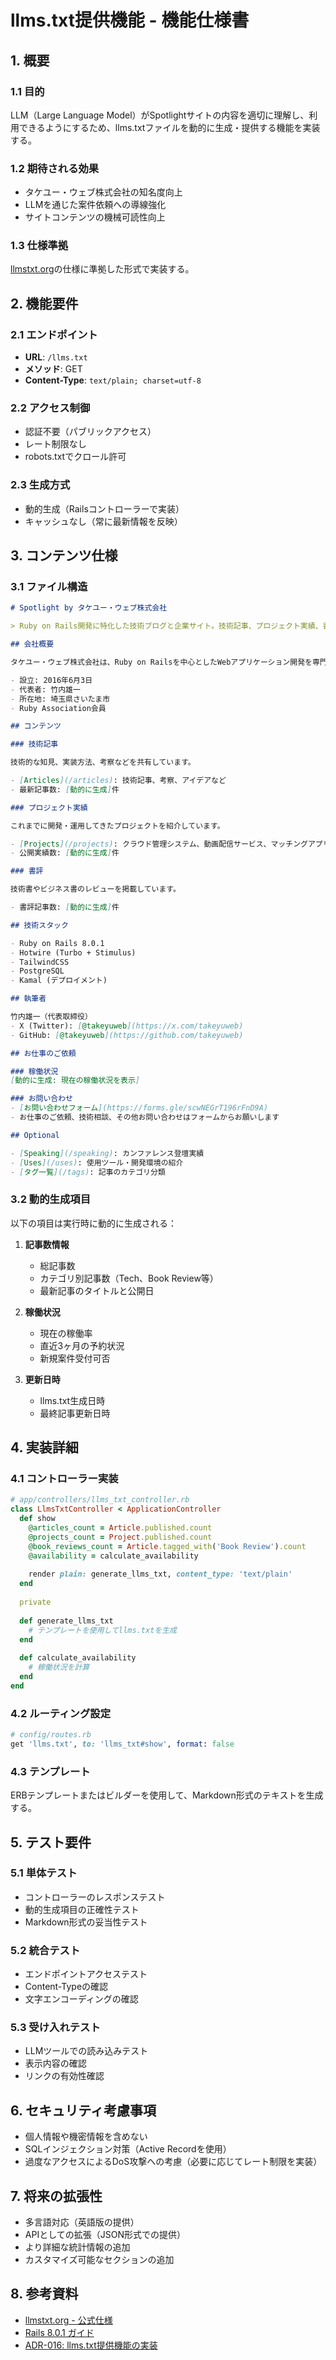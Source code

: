 # llms.txt提供機能 - 機能仕様書

## 1. 概要

### 1.1 目的
LLM（Large Language Model）がSpotlightサイトの内容を適切に理解し、利用できるようにするため、llms.txtファイルを動的に生成・提供する機能を実装する。

### 1.2 期待される効果
- タケユー・ウェブ株式会社の知名度向上
- LLMを通じた案件依頼への導線強化
- サイトコンテンツの機械可読性向上

### 1.3 仕様準拠
[llmstxt.org](https://llmstxt.org/)の仕様に準拠した形式で実装する。

## 2. 機能要件

### 2.1 エンドポイント
- **URL**: `/llms.txt`
- **メソッド**: GET
- **Content-Type**: `text/plain; charset=utf-8`

### 2.2 アクセス制御
- 認証不要（パブリックアクセス）
- レート制限なし
- robots.txtでクロール許可

### 2.3 生成方式
- 動的生成（Railsコントローラーで実装）
- キャッシュなし（常に最新情報を反映）

## 3. コンテンツ仕様

### 3.1 ファイル構造

```markdown
# Spotlight by タケユー・ウェブ株式会社

> Ruby on Rails開発に特化した技術ブログと企業サイト。技術記事、プロジェクト実績、書評などを通じて、実践的なWeb開発の知見を共有しています。

## 会社概要

タケユー・ウェブ株式会社は、Ruby on Railsを中心としたWebアプリケーション開発を専門とする企業です。DHHが提唱する「One Person Framework」の理念に共感し、最新のAIエージェント技術を活用した効率的な開発を実践しています。

- 設立: 2016年6月3日
- 代表者: 竹内雄一
- 所在地: 埼玉県さいたま市
- Ruby Association会員

## コンテンツ

### 技術記事

技術的な知見、実装方法、考察などを共有しています。

- [Articles](/articles): 技術記事、考察、アイデアなど
- 最新記事数: [動的に生成]件

### プロジェクト実績

これまでに開発・運用してきたプロジェクトを紹介しています。

- [Projects](/projects): クラウド管理システム、動画配信サービス、マッチングアプリなど
- 公開実績数: [動的に生成]件

### 書評

技術書やビジネス書のレビューを掲載しています。

- 書評記事数: [動的に生成]件

## 技術スタック

- Ruby on Rails 8.0.1
- Hotwire (Turbo + Stimulus)
- TailwindCSS
- PostgreSQL
- Kamal (デプロイメント)

## 執筆者

竹内雄一（代表取締役）
- X (Twitter): [@takeyuweb](https://x.com/takeyuweb)
- GitHub: [@takeyuweb](https://github.com/takeyuweb)

## お仕事のご依頼

### 稼働状況
[動的に生成: 現在の稼働状況を表示]

### お問い合わせ
- [お問い合わせフォーム](https://forms.gle/scwNEGrT196rFnD9A)
- お仕事のご依頼、技術相談、その他お問い合わせはフォームからお願いします

## Optional

- [Speaking](/speaking): カンファレンス登壇実績
- [Uses](/uses): 使用ツール・開発環境の紹介
- [タグ一覧](/tags): 記事のカテゴリ分類
```

### 3.2 動的生成項目

以下の項目は実行時に動的に生成される：

1. **記事数情報**
   - 総記事数
   - カテゴリ別記事数（Tech、Book Review等）
   - 最新記事のタイトルと公開日

2. **稼働状況**
   - 現在の稼働率
   - 直近3ヶ月の予約状況
   - 新規案件受付可否

3. **更新日時**
   - llms.txt生成日時
   - 最終記事更新日時

## 4. 実装詳細

### 4.1 コントローラー実装

```ruby
# app/controllers/llms_txt_controller.rb
class LlmsTxtController < ApplicationController
  def show
    @articles_count = Article.published.count
    @projects_count = Project.published.count
    @book_reviews_count = Article.tagged_with('Book Review').count
    @availability = calculate_availability
    
    render plain: generate_llms_txt, content_type: 'text/plain'
  end
  
  private
  
  def generate_llms_txt
    # テンプレートを使用してllms.txtを生成
  end
  
  def calculate_availability
    # 稼働状況を計算
  end
end
```

### 4.2 ルーティング設定

```ruby
# config/routes.rb
get 'llms.txt', to: 'llms_txt#show', format: false
```

### 4.3 テンプレート

ERBテンプレートまたはビルダーを使用して、Markdown形式のテキストを生成する。

## 5. テスト要件

### 5.1 単体テスト
- コントローラーのレスポンステスト
- 動的生成項目の正確性テスト
- Markdown形式の妥当性テスト

### 5.2 統合テスト
- エンドポイントアクセステスト
- Content-Typeの確認
- 文字エンコーディングの確認

### 5.3 受け入れテスト
- LLMツールでの読み込みテスト
- 表示内容の確認
- リンクの有効性確認

## 6. セキュリティ考慮事項

- 個人情報や機密情報を含めない
- SQLインジェクション対策（Active Recordを使用）
- 過度なアクセスによるDoS攻撃への考慮（必要に応じてレート制限を実装）

## 7. 将来の拡張性

- 多言語対応（英語版の提供）
- APIとしての拡張（JSON形式での提供）
- より詳細な統計情報の追加
- カスタマイズ可能なセクションの追加

## 8. 参考資料

- [llmstxt.org - 公式仕様](https://llmstxt.org/)
- [Rails 8.0.1 ガイド](https://guides.rubyonrails.org/)
- [ADR-016: llms.txt提供機能の実装](/docs/adr/016_llms_txt_提供機能の実装.md)